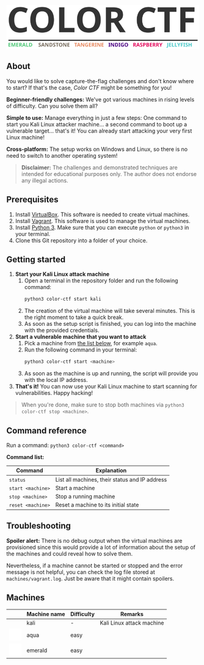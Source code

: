 ![COLOR CTF](logo/logo.svg)

## About

You would like to solve capture-the-flag challenges and don't know where to start? If that's the case, *Color CTF* might be something for you!

**Beginner-friendly challenges:** We've got various machines in rising levels of difficulty. Can you solve them all?

**Simple to use:** Manage everything in just a few steps: One command to start you Kali Linux attacker machine... a second command to boot up a vulnerable target... that's it! You can already start attacking your very first Linux machine!

**Cross-platform:** The setup works on Windows and Linux, so there is no need to switch to another operating system!

> **Disclaimer:** The challenges and demonstrated techniques are intended for educational purposes only. The author does not endorse any illegal actions.

## Prerequisites

1. Install [VirtualBox](https://www.virtualbox.org/wiki/Downloads). This software is needed to create virtual machines.
2. Install [Vagrant](https://www.vagrantup.com/downloads). This software is used to manage the virtual machines.
3. Install [Python 3](https://www.python.org/downloads/). Make sure that you can execute `python` or `python3` in your terminal.
4. Clone this Git repository into a folder of your choice.

## Getting started

1. **Start your Kali Linux attack machine**
   1. Open a terminal in the repository folder and run the following command:
      ```bash
      python3 color-ctf start kali
      ```
   2. The creation of the virtual machine will take several minutes. This is the right moment to take a quick break.
   3. As soon as the setup script is finished, you can log into the machine with the provided credentials.
2. **Start a vulnerable machine that you want to attack**
   1. Pick a machine from [the list below](#machines), for example `aqua`.
   2. Run the following command in your terminal:
      ```bash
      python3 color-ctf start <machine>
      ```
   3. As soon as the machine is up and running, the script will provide you with the local IP address.
3. **That's it!**
   You can now use your Kali Linux machine to start scanning for vulnerabilities. Happy hacking!

> When you're done, make sure to stop both machines via `python3 color-ctf stop <machine>`.

## Command reference

Run a command: `python3 color-ctf <command>`

**Command list:**

| Command | Explanation |
| --- | --- |
| `status` | List all machines, their status and IP address |
| `start <machine>` | Start a machine |
| `stop <machine>` | Stop a running machine |
| `reset <machine>` | Reset a machine to its initial state |

## Troubleshooting

**Spoiler alert:** There is no debug output when the virtual machines are provisioned since this would provide a lot of information about the setup of the machines and could reveal how to solve them.

Nevertheless, if a machine cannot be started or stopped and the error message is not helpful, you can check the log file stored at `machines/vagrant.log`. Just be aware that it might contain spoilers.

## Machines

| | Machine name | Difficulty | Remarks |
| --- | --- | --- | --- |
|  | kali | - | Kali Linux attack machine |
| ![aqua](logo/icons/aqua.svg) | aqua | easy | |
| ![emerald](logo/icons/emerald.svg) | emerald | easy | |

